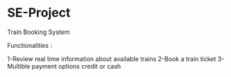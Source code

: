 # SE-Project

Train Booking System

Functionalities :

1-Review real time information about available trains
2-Book a train ticket
3-Multible payment options credit or cash
